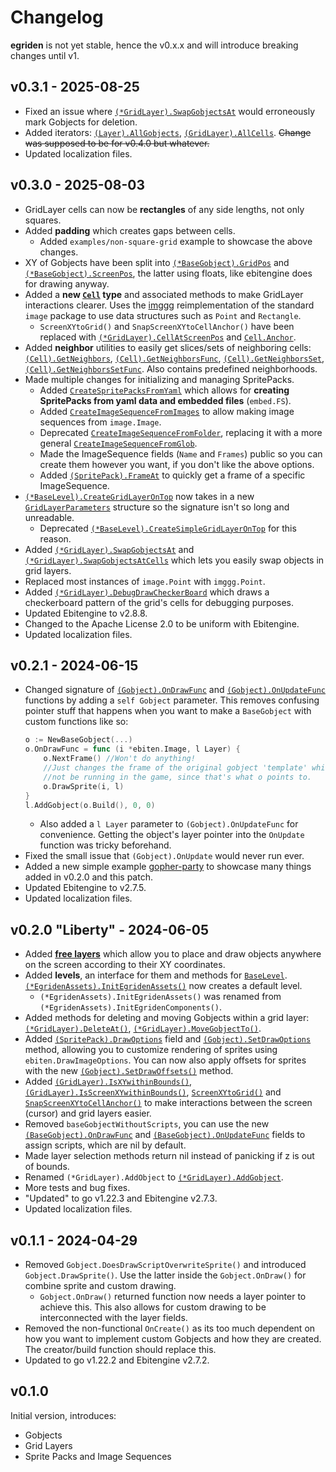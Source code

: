 # Changelog

**egriden** is not yet stable, hence the v0.x.x and will introduce breaking changes until v1.

## v0.3.1 - 2025-08-25
- Fixed an issue where [`(*GridLayer).SwapGobjectsAt`](https://pkg.go.dev/github.com/greenthepear/egriden#GridLayer.SwapGobjectsAt) would erroneously mark Gobjects for deletion.
- Added iterators: [`(Layer).AllGobjects`](https://pkg.go.dev/github.com/greenthepear/egriden#Layer.AllGobjects), [`(GridLayer).AllCells`](https://pkg.go.dev/github.com/greenthepear/egriden#GridLayer.AllCells). ~~Change was supposed to be for v0.4.0 but whatever.~~
- Updated localization files.

## v0.3.0 - 2025-08-03
- GridLayer cells can now be **rectangles** of any side lengths, not only squares.
- Added **padding** which creates gaps between cells.
    - Added `examples/non-square-grid` example to showcase the above changes.
- XY of Gobjects have been split into [`(*BaseGobject).GridPos`](https://pkg.go.dev/github.com/greenthepear/egriden#BaseGobject.GridPos) and [`(*BaseGobject).ScreenPos`](https://pkg.go.dev/github.com/greenthepear/egriden#BaseGobject.ScreenPos), the latter using floats, like ebitengine does for drawing anyway.
- Added a **new [`Cell`](https://pkg.go.dev/github.com/greenthepear/egriden#Cell) type** and associated methods to make GridLayer interactions clearer. Uses the [imggg](https://github.com/greenthepear/imggg) reimplementation of the standard `image` package to use data structures such as `Point` and `Rectangle`.
    - `ScreenXYtoGrid()` and `SnapScreenXYtoCellAnchor()` have been replaced with [`(*GridLayer).CellAtScreenPos`](https://pkg.go.dev/github.com/greenthepear/egriden#GridLayer.CellAtScreenPos) and [`Cell.Anchor`](https://pkg.go.dev/github.com/greenthepear/egriden#Cell.Anchor).
- Added **neighbor** utilities to easily get slices/sets of neighboring cells: [`(Cell).GetNeighbors`](https://pkg.go.dev/github.com/greenthepear/egriden#Cell.GetNeighbors), [`(Cell).GetNeighborsFunc`](https://pkg.go.dev/github.com/greenthepear/egriden#Cell.GetNeighborsFunc), [`(Cell).GetNeighborsSet`](https://pkg.go.dev/github.com/greenthepear/egriden#Cell.GetNeighborsSet), [`(Cell).GetNeighborsSetFunc`](https://pkg.go.dev/github.com/greenthepear/egriden#Cell.GetNeighborsSetFunc). Also contains predefined neighborhoods.
- Made multiple changes for initializing and managing SpritePacks.
    - Added [`CreateSpritePacksFromYaml`](https://pkg.go.dev/github.com/greenthepear/egriden#CreateSpritePacksFromYaml) which allows for **creating SpritePacks from yaml data and embedded files** (`embed.FS`).
    - Added [`CreateImageSequenceFromImages`](https://pkg.go.dev/github.com/greenthepear/egriden#CreateImageSequenceFromImages) to allow making image sequences from `image.Image`.
    - Deprecated [`CreateImageSequenceFromFolder`](https://pkg.go.dev/github.com/greenthepear/egriden#CreateImageSequenceFromFolder), replacing it with a more general [`CreateImageSequenceFromGlob`](https://pkg.go.dev/github.com/greenthepear/egriden#CreateImageSequenceFromGlob).
    - Made the ImageSequence fields (`Name` and `Frames`) public so you can create them however you want, if you don't like the above options.
    - Added [`(SpritePack).FrameAt`](https://pkg.go.dev/github.com/greenthepear/egriden#SpritePack.FrameAt) to quickly get a frame of a specific ImageSequence.
- [`(*BaseLevel).CreateGridLayerOnTop`](https://pkg.go.dev/github.com/greenthepear/egriden#BaseLevel.CreateGridLayerOnTop) now takes in a new [`GridLayerParameters`](https://pkg.go.dev/github.com/greenthepear/egriden#GridLayerParameters) structure so the signature isn't so long and unreadable.
    - Deprecated [`(*BaseLevel).CreateSimpleGridLayerOnTop`](https://pkg.go.dev/github.com/greenthepear/egriden#BaseLevel.CreateSimpleGridLayerOnTop) for this reason.
- Added [`(*GridLayer).SwapGobjectsAt`](https://pkg.go.dev/github.com/greenthepear/egriden#GridLayer.SwapGobjectsAt) and [`(*GridLayer).SwapGobjectsAtCells`](https://pkg.go.dev/github.com/greenthepear/egriden#GridLayer.SwapGobjectsAtCells) which lets you easily swap objects in grid layers.
- Replaced most instances of `image.Point` with `imggg.Point`.
- Added [`(*GridLayer).DebugDrawCheckerBoard`](https://pkg.go.dev/github.com/greenthepear/egriden#GridLayer.DebugDrawCheckerBoard) which draws a checkerboard pattern of the grid's cells for debugging purposes.
- Updated Ebitengine to v2.8.8.
- Changed to the Apache License 2.0 to be uniform with Ebitengine.
- Updated localization files.

## v0.2.1 - 2024-06-15
- Changed signature of [`(Gobject).OnDrawFunc`](https://pkg.go.dev/github.com/greenthepear/egriden#Gobject.OnDrawFunc) and [`(Gobject).OnUpdateFunc`](https://pkg.go.dev/github.com/greenthepear/egriden#Gobject.OnUpdateFunc) functions by adding a `self Gobject` parameter. This removes confusing pointer stuff that happens when you want to make a `BaseGobject` with custom functions like so:
    ```go
    o := NewBaseGobject(...)
    o.OnDrawFunc = func (i *ebiten.Image, l Layer) {
        o.NextFrame() //Won't do anything!
        //Just changes the frame of the original gobject 'template' which will
        //not be running in the game, since that's what o points to.
        o.DrawSprite(i, l)
    }
    l.AddGobject(o.Build(), 0, 0)
    ```
    - Also added a `l Layer` parameter to `(Gobject).OnUpdateFunc` for convenience. Getting the object's layer pointer into the `OnUpdate` function was tricky beforehand.
- Fixed the small issue that `(Gobject).OnUpdate` would never run ever.
- Added a new simple example [gopher-party](./examples/gopher-party/) to showcase many things added in v0.2.0 and this patch.
- Updated Ebitengine to v2.7.5.
- Updated localization files.

## v0.2.0 "Liberty" - 2024-06-05
- Added [**free layers**](https://pkg.go.dev/github.com/greenthepear/egriden#FreeLayer) which allow you to place and draw objects anywhere on the screen according to their XY coordinates.
- Added **levels**, an interface for them and methods for [`BaseLevel`](https://pkg.go.dev/github.com/greenthepear/egriden#BaseLevel). [`(*EgridenAssets).InitEgridenAssets()`](https://pkg.go.dev/github.com/greenthepear/egriden#EgridenAssets.InitEgridenAssets) now creates a default level.
    - `(*EgridenAssets).InitEgridenAssets()` was renamed from `(*EgridenAssets).InitEgridenComponents()`.
- Added methods for deleting and moving Gobjects within a grid layer: [`(*GridLayer).DeleteAt()`](https://pkg.go.dev/github.com/greenthepear/egriden#GridLayer.DeleteAt), [`(*GridLayer).MoveGobjectTo()`](https://pkg.go.dev/github.com/greenthepear/egriden#GridLayer.MoveGobjectTo).
- Added [`(SpritePack).DrawOptions`](https://pkg.go.dev/github.com/greenthepear/egriden#SpritePack.DrawOptions) field and [`(Gobject).SetDrawOptions`](https://pkg.go.dev/github.com/greenthepear/egriden#Gobject.SetDrawOptions) method, allowing you to customize rendering of sprites using `ebiten.DrawImageOptions`. You can now also apply offsets for sprites with the new [`(Gobject).SetDrawOffsets()`](https://pkg.go.dev/github.com/greenthepear/egriden#Gobject.SetDrawOffsets) method.
- Added [`(GridLayer).IsXYwithinBounds()`](https://pkg.go.dev/github.com/greenthepear/egriden#GridLayer.IsXYwithinBounds), [`(GridLayer).IsScreenXYwithinBounds()`](https://pkg.go.dev/github.com/greenthepear/egriden#GridLayer.IsScreenXYwithinBounds), [`ScreenXYtoGrid()`](https://pkg.go.dev/github.com/greenthepear/egriden#ScreenXYtoGrid) and [`SnapScreenXYtoCellAnchor()`](https://pkg.go.dev/github.com/greenthepear/egriden#SnapScreenXYtoCellAnchor) to make interactions between the screen (cursor) and grid layers easier.
- Removed `baseGobjectWithoutScripts`, you can use the new [`(BaseGobject).OnDrawFunc`](https://pkg.go.dev/github.com/greenthepear/egriden#BaseGobject.OnDrawFunc) and [`(BaseGobject).OnUpdateFunc`](https://pkg.go.dev/github.com/greenthepear/egriden#BaseGobject.OnUpdateFunc) fields to assign scripts, which are nil by default.
- Made layer selection methods return nil instead of panicking if z is out of bounds.
- Renamed `(*GridLayer).AddObject` to [`(*GridLayer).AddGobject`](https://pkg.go.dev/github.com/greenthepear/egriden#GridLayer.AddGobject).
- More tests and bug fixes.
- "Updated" to go v1.22.3 and Ebitengine v2.7.3.
- Updated localization files.

## v0.1.1 - 2024-04-29

- Removed `Gobject.DoesDrawScriptOverwriteSprite()` and introduced `Gobject.DrawSprite()`. Use the latter inside the `Gobject.OnDraw()` for combine sprite and custom drawing.
    - `Gobject.OnDraw()` returned function now needs a layer pointer to achieve this. This also allows for custom drawing to be interconnected with the layer fields.
- Removed the non-functional `OnCreate()` as its too much dependent on how you want to implement custom Gobjects and how they are created. The creator/build function should replace this.
- Updated to go v1.22.2 and Ebitengine v2.7.2.

## v0.1.0

Initial version, introduces:
- Gobjects
- Grid Layers
- Sprite Packs and Image Sequences
